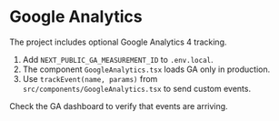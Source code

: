 # Google Analytics

The project includes optional Google Analytics 4 tracking.

1. Add `NEXT_PUBLIC_GA_MEASUREMENT_ID` to `.env.local`.
2. The component `GoogleAnalytics.tsx` loads GA only in production.
3. Use `trackEvent(name, params)` from `src/components/GoogleAnalytics.tsx` to send custom events.

Check the GA dashboard to verify that events are arriving.
